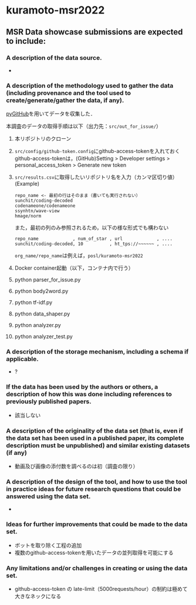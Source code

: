 # kuramoto-msr2022

## MSR Data showcase submissions are expected to include:
### A description of the data source. <br>
- 
### A description of the methodology used to gather the data (including provenance and the tool used to create/generate/gather the data, if any). <br>
[pyGitHub](https://pygithub.readthedocs.io/en/latest/introduction.html)を用いてデータを収集した．
  
本調査のデータの取得手順は以下（出力先：`src/out_for_issue/`）
  1. 本リポジトリのクローン
  2. `src/config/github-token.config`にgithub-access-tokenを入れておく
      <br>github-access-tokenは，(GitHub)Setting > Developer settings > personal_access_token > Generate new token
  3. `src/results.csv`に取得したいリポジトリ名を入力（カンマ区切り値） <br> (Example)
      ~~~
      repo_name <- 最初の行はそのまま（書いても実行されない）
      sunchit/coding-decoded
      codenameone/codenameone
      ssynhtn/wave-view
      hmage/norm
      ~~~
      また，最初の列のみ参照されるため，以下の様な形式でも構わない
      ~~~
      repo_name             , num_of_star , url             , ....
      sunchit/coding-decoded, 10          , ht_tps://~~~~~~ , ....
      ~~~
      
      `org_name/repo_name`は例えば，`posl/kuramoto-msr2022`
  4. Docker container起動（以下，コンテナ内で行う）
  5. python parser_for_issue.py
  6. python body2word.py
  7. python tf-idf.py
  8. python data_shaper.py
  9. python analyzer.py
  10. python analyzer_test.py

### A description of the storage mechanism, including a schema if applicable. <br>
- ?
### If the data has been used by the authors or others, a description of how this was done including references to previously published papers. <br>
- 該当しない
### A description of the originality of the data set (that is, even if the data set has been used in a published paper, its complete description must be unpublished) and similar existing datasets (if any) <br>
- 動画及び画像の添付数を調べるのは初（調査の限り）
### A description of the design of the tool, and how to use the tool in practice ideas for future research questions that could be answered using the data set. <br>
- 
### Ideas for further improvements that could be made to the data set. <br>
- ボットを取り除く工程の追加
- 複数のgithub-access-tokenを用いたデータの並列取得を可能にする
### Any limitations and/or challenges in creating or using the data set. <br>
- github-access-token の late-limit（5000requests/hour）の制約は極めて大きなネックになる

